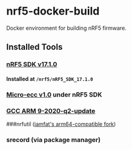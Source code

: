 # nrf5-docker-build
Docker environment for building nRF5 firmware.

## Installed Tools

### [nRF5 SDK v17.1.0](https://infocenter.nordicsemi.com/index.jsp?topic=%2Fstruct_sdk%2Fstruct%2Fsdk_nrf5_latest.html)
#### Installed at `/nrf5/nRF5_SDK_17.1.0` 
### [Micro-ecc v1.0](https://github.com/kmackay/micro-ecc) under nRF5 SDK
### [GCC ARM 9-2020-q2-update](https://developer.arm.com/-/media/Files/downloads/gnu-rm/9-2020q2/gcc-arm-none-eabi-9-2020-q2-update-x86_64-linux.tar.bz2)
###nrfutil ([iamfat's arm64-compatible fork](https://github.com/iamfat/pc-nrfutil))
### srecord (via package manager)


